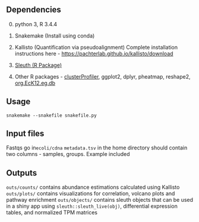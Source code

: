 

## Dependencies
0. python 3, R 3.4.4

1. Snakemake (Install using conda)

2. Kallisto (Quantification via pseudoalignment)
Complete installation instructions here - https://pachterlab.github.io/kallisto/download

3. [Sleuth (R Package)](https://github.com/pachterlab/sleuth)

4. Other R packages - [clusterProfiler](https://bioconductor.org/packages/release/bioc/html/clusterProfiler.html), 
ggplot2, dplyr, pheatmap, reshape2, [org.EcK12.eg.db](http://www.bioconductor.org/packages/release/data/annotation/html/org.EcK12.eg.db.html)

## Usage

`snakemake --snakefile snakefile.py`

## Input files

Fastqs go in`ecoli/cdna`
`metadata.tsv` in the home directory should contain two columns - samples, groups. Example included

## Outputs

`outs/counts/` contains abundance estimations calculated using Kallisto
`outs/plots/` contains visualizations for correlation, volcano plots and pathway enrichment
`outs/objects/` contains sleuth objects that can be used in a shiny app using `sleuth::sleuth_live(obj)`, 
differential expression tables, and normalized TPM matrices
